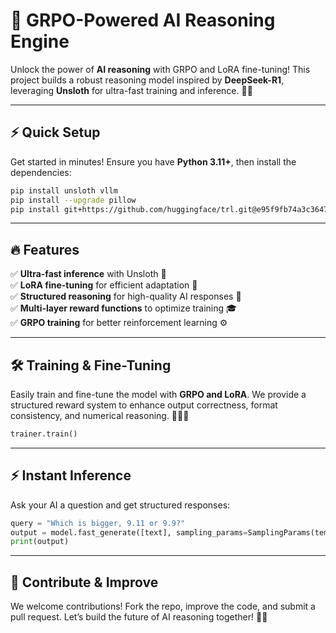 # 🚀 GRPO-Powered AI Reasoning Engine

Unlock the power of **AI reasoning** with GRPO and LoRA fine-tuning! This project builds a robust reasoning model inspired by **DeepSeek-R1**, leveraging **Unsloth** for ultra-fast training and inference. 🧠💡

---

## ⚡ Quick Setup

Get started in minutes! Ensure you have **Python 3.11+**, then install the dependencies:

```bash
pip install unsloth vllm
pip install --upgrade pillow
pip install git+https://github.com/huggingface/trl.git@e95f9fb74a3c3647b86f251b7e230ec51c64b72b
```

---

## 🔥 Features

✅ **Ultra-fast inference** with Unsloth 🚀  
✅ **LoRA fine-tuning** for efficient adaptation 🎯  
✅ **Structured reasoning** for high-quality AI responses 📜  
✅ **Multi-layer reward functions** to optimize training 🎓  
✅ **GRPO training** for better reinforcement learning ⚙️  

---

## 🛠 Training & Fine-Tuning

Easily train and fine-tune the model with **GRPO and LoRA**. We provide a structured reward system to enhance output correctness, format consistency, and numerical reasoning. 🏋️‍♂️💡

```python
trainer.train()
```

---

## ⚡ Instant Inference

Ask your AI a question and get structured responses:

```python
query = "Which is bigger, 9.11 or 9.9?"
output = model.fast_generate([text], sampling_params=SamplingParams(temperature=0.8, top_p=0.95, max_tokens=1024))[0].outputs[0].text
print(output)
```

---

## 🤝 Contribute & Improve

We welcome contributions! Fork the repo, improve the code, and submit a pull request. Let’s build the future of AI reasoning together! 🚀✨

